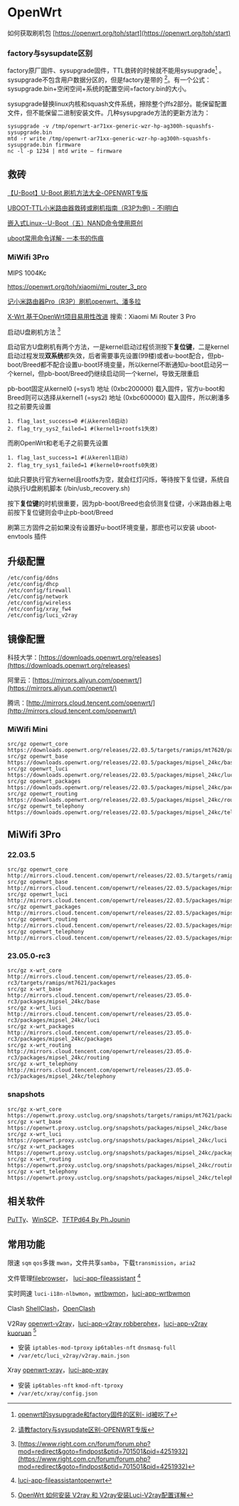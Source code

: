 # OpenWrt

如何获取刷机包 [https://openwrt.org/toh/start](https://openwrt.org/toh/start)

### factory与sysupdate区别

factory原厂固件、sysupgrade固件，TTL救砖的时候就不能用sysupgrade[^factory-sysupdate-diff] 。sysupgrade不包含用户数据分区的，但是factory是带的  [^factory-sysupdate-diff2]。有一个公式：sysupgrade.bin+空闲空间+系统的配置空间=factory.bin的大小。

sysupgrade替换linux内核和squash文件系统，擦除整个jffs2部分。能保留配置文件，但不能保留二进制安装文件。几种sysupgrade方法的更新方法为：

```shell
sysupgrade -v /tmp/openwrt-ar71xx-generic-wzr-hp-ag300h-squashfs-sysupgrade.bin
mtd -r write /tmp/openwrt-ar71xx-generic-wzr-hp-ag300h-squashfs-sysupgrade.bin firmware
nc -l -p 1234 | mtd write – firmware
```

## 救砖

[【U-Boot】U-Boot 刷机方法大全-OPENWRT专版](https://www.right.com.cn/forum/thread-154561-1-1.html)

[UBOOT-TTL小米路由器救砖或刷机指南（R3P为例) - 不l明l白](https://www.jianshu.com/p/646c98a0a1b4)

[嵌入式Linux--U-Boot（五）NAND命令使用原创](https://blog.csdn.net/qq_28877125/article/details/111085145)

[uboot常用命令详解- 一本书的伤痕](https://www.cnblogs.com/shangbolei/p/4376115.html)

### MiWifi 3Pro

MIPS 1004Kc

https://openwrt.org/toh/xiaomi/mi_router_3_pro

[记小米路由器Pro（R3P）刷机openwrt、潘多拉](https://blog.csdn.net/debj031634/article/details/105823351)

[X-Wrt 基于OpenWrt项目易用性改进](https://downloads.x-wrt.com/rom/) 搜索：Xiaomi Mi Router 3 Pro

启动U盘刷机方法 [^r3p-uboot]

启动官方U盘刷机有两个方法，一是kernel启动过程侦测按下**复位键**，二是kernel启动过程发现**双系统**都失效，后者需要事先设置(99楼)或者u-boot配合，但pb-boot/Breed都不配合设置u-boot环境变量，所以kernel不断通知u-boot启动另一个kernel，但pb-boot/Breed仍继续启动同一个kernel，导致无限重启

pb-boot固定从kernel0 (=sys1) 地址 (0xbc200000) 载入固件，官方u-boot和Breed则可以选择从kernel1 (=sys2) 地址 (0xbc600000) 载入固件，所以刷潘多拉之前要先设置

```shell
1. flag_last_success=0 #(从kerenl0启动)
2. flag_try_sys2_failed=1 #(kernel1+rootfs1失效)
```

而刷OpenWrt和老毛子之前要先设置

```shell
1. flag_last_success=1 #(从kerenl1启动)
2. flag_try_sys1_failed=1 #(kernel0+rootfs0失效)
```

如此只要执行官方kernel且rootfs为空，就会红灯闪烁，等待按下复位键，系统自动执行U盘刷机脚本 (/bin/usb_recovery.sh)

按下**复位键**的时机很重要，因为pb-boot/Breed也会侦测复位键，小米路由器上电前按下复位键则会中止pb-boot/Breed

刷第三方固件之前如果没有设置好u-boot环境变量，那麽也可以安装 uboot-envtools 插件

[^r3p-uboot]: [https://www.right.com.cn/forum/forum.php?mod=redirect&goto=findpost&ptid=701501&pid=4251932](https://www.right.com.cn/forum/forum.php?mod=redirect&goto=findpost&ptid=701501&pid=4251932)

## 升级配置

```
/etc/config/ddns
/etc/config/dhcp
/etc/config/firewall
/etc/config/network
/etc/config/wireless
/etc/config/xray_fw4
/etc/config/luci_v2ray
```



## 镜像配置

科技大学：[https://downloads.openwrt.org/releases](https://downloads.openwrt.org/releases)

阿里云：[https://mirrors.aliyun.com/openwrt/](https://mirrors.aliyun.com/openwrt/)

腾讯：[http://mirrors.cloud.tencent.com/openwrt/](http://mirrors.cloud.tencent.com/openwrt/)

### MiWifi Mini

```
src/gz openwrt_core https://downloads.openwrt.org/releases/22.03.5/targets/ramips/mt7620/packages
src/gz openwrt_base https://downloads.openwrt.org/releases/22.03.5/packages/mipsel_24kc/base
src/gz openwrt_luci https://downloads.openwrt.org/releases/22.03.5/packages/mipsel_24kc/luci
src/gz openwrt_packages https://downloads.openwrt.org/releases/22.03.5/packages/mipsel_24kc/packages
src/gz openwrt_routing https://downloads.openwrt.org/releases/22.03.5/packages/mipsel_24kc/routing
src/gz openwrt_telephony https://downloads.openwrt.org/releases/22.03.5/packages/mipsel_24kc/telephony
```

## MiWifi 3Pro

### 22.03.5

```
src/gz openwrt_core http://mirrors.cloud.tencent.com/openwrt/releases/22.03.5/targets/ramips/mt7621/packages
src/gz openwrt_base http://mirrors.cloud.tencent.com/openwrt/releases/22.03.5/packages/mipsel_24kc/base
src/gz openwrt_luci http://mirrors.cloud.tencent.com/openwrt/releases/22.03.5/packages/mipsel_24kc/luci
src/gz openwrt_packages http://mirrors.cloud.tencent.com/openwrt/releases/22.03.5/packages/mipsel_24kc/packages
src/gz openwrt_routing http://mirrors.cloud.tencent.com/openwrt/releases/22.03.5/packages/mipsel_24kc/routing
src/gz openwrt_telephony http://mirrors.cloud.tencent.com/openwrt/releases/22.03.5/packages/mipsel_24kc/telephony
```

### 23.05.0-rc3

```
src/gz x-wrt_core http://mirrors.cloud.tencent.com/openwrt/releases/23.05.0-rc3/targets/ramips/mt7621/packages
src/gz x-wrt_base http://mirrors.cloud.tencent.com/openwrt/releases/23.05.0-rc3/packages/mipsel_24kc/base
src/gz x-wrt_luci http://mirrors.cloud.tencent.com/openwrt/releases/23.05.0-rc3/packages/mipsel_24kc/luci
src/gz x-wrt_packages http://mirrors.cloud.tencent.com/openwrt/releases/23.05.0-rc3/packages/mipsel_24kc/packages
src/gz x-wrt_routing http://mirrors.cloud.tencent.com/openwrt/releases/23.05.0-rc3/packages/mipsel_24kc/routing
src/gz x-wrt_telephony http://mirrors.cloud.tencent.com/openwrt/releases/23.05.0-rc3/packages/mipsel_24kc/telephony

```

### snapshots

```
src/gz x-wrt_core https://openwrt.proxy.ustclug.org/snapshots/targets/ramips/mt7621/packages
src/gz x-wrt_base https://openwrt.proxy.ustclug.org/snapshots/packages/mipsel_24kc/base
src/gz x-wrt_luci https://openwrt.proxy.ustclug.org/snapshots/packages/mipsel_24kc/luci
src/gz x-wrt_packages https://openwrt.proxy.ustclug.org/snapshots/packages/mipsel_24kc/packages
src/gz x-wrt_routing https://openwrt.proxy.ustclug.org/snapshots/packages/mipsel_24kc/routing
src/gz x-wrt_telephony https://openwrt.proxy.ustclug.org/snapshots/packages/mipsel_24kc/telephony
```

## 相关软件

[PuTTy](https://www.putty.org)、[WinSCP](https://winscp.net/eng/download.php)、[TFTPd64 By Ph.Jounin](https://tftpd64.software.informer.com/download/)

## 常用功能

限速 `sqm`  `qos`多拨 `mwan`，文件共享`samba`，下载`transmission`，`aria2`

文件管理[filebrowser](https://github.com/filebrowser/filebrowser/releases/)， [luci-app-fileassistant](https://cowtransfer.com/s/8cfa3708916c4d) [^fileassistant]

实时网速 `luci-i18n-nlbwmon`，[wrtbwmon](https://github.com/brvphoenix/wrtbwmon)，[luci-app-wrtbwmon](https://github.com/brvphoenix/luci-app-wrtbwmon)

Clash [ShellClash](https://github.com/juewuy/ShellClash)，[OpenClash](https://github.com/vernesong/OpenClash)

V2Ray [openwrt-v2ray](https://github.com/kuoruan/openwrt-v2ray)，[luci-app-v2ray robberphex](https://github.com/robberphex/luci-app-v2ray)，[luci-app-v2ray kuoruan](https://github.com/kuoruan/luci-app-v2ray) [^luci-v2ray]

- 安装 `iptables-mod-tproxy`  `ip6tables-nft`  `dnsmasq-full`
- `/var/etc/luci_v2ray/v2ray.main.json`

Xray [openwrt-xray](https://github.com/yichya/openwrt-xray)，[luci-app-xray](https://github.com/yichya/luci-app-xray/releases)

- 安装 `ip6tables-nft`  `kmod-nft-tproxy`
- `/var/etc/xray/config.json`

[^factory-sysupdate-diff]: [openwrt的sysupgrade和factory固件的区别- id被吃了](https://www.cnblogs.com/simonid/p/6368111.html)  
[^factory-sysupdate-diff2]: [请教factory与sysupdate区别-OPENWRT专版](https://www.right.com.cn/forum/thread-73947-1-1.html)  
[^fileassistant]: [luci-app-fileassistantopenwrt](https://www.wanuse.com/2023/01/luci-app-fileassistantopenwrt.html)  
[^luci-v2ray]: [OpenWrt 如何安装 V2ray 和 V2ray安装Luci-V2ray配置详解](https://uzbox.com/tech/v2ray-for-openwrt.html)
